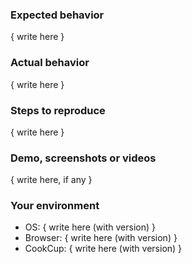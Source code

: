 <!--
  Please replace { write here } with your description.
-->

### Expected behavior

{ write here }

### Actual behavior

{ write here }

### Steps to reproduce

{ write here }

### Demo, screenshots or videos

{ write here, if any }

### Your environment

- OS: { write here (with version) }
- Browser: { write here (with version) }
- CookCup: { write here (with version) }